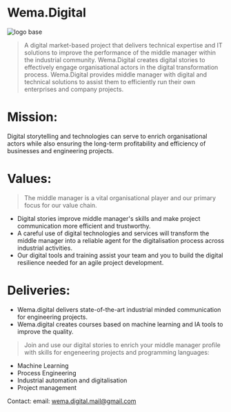 # Wema.Digital
![logo base](https://github.com/user-attachments/assets/43929a9e-ee6e-4e67-a7a2-4233400ed3f3)


> A digital market-based project that delivers technical expertise and IT solutions to improve the performance of the middle manager within the industrial community.
> Wema.Digital creates digital stories to effectively engage organisational actors in the digital transformation process.
> Wema.Digital provides middle manager with digital and technical solutions to assist them to efficiently run their own enterprises and company projects.

# Mission:

Digital storytelling and technologies can serve to enrich organisational actors while also ensuring the long-term profitability and efficiency of businesses and engineering projects.

# Values:

> The middle manager is a vital organisational player and our primary focus for our value chain.

- Digital stories improve middle manager's skills and make project communication more efficient and trustworthy.
- A careful use of digital technologies and services will transform the middle manager into a reliable agent for the digitalisation process across industrial activities.
- Our digital tools and training assist your team and you to build the digital resilience needed for an agile project development.
  
# Deliveries: 

-	Wema.digital delivers state-of-the-art industrial minded communication for engineering projects.
-	Wema.digital creates courses based on machine learning and IA tools to improve the quality.

> Join and use our digital stories to enrich your middle manager profile with skills for engeneering projects and programming languages:

- Machine Learning 
- Process Engineering
- Industrial automation and digitalisation
- Project management

Contact: 
email: wema.digital.mail@gmail.com
